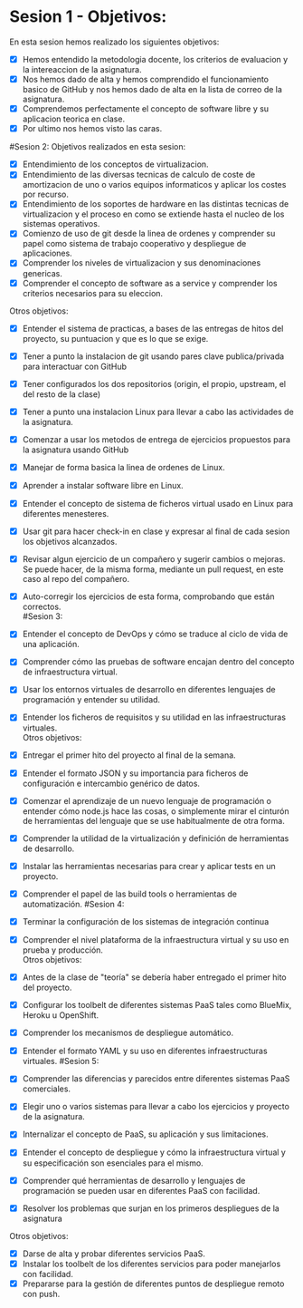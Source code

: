 # Sesion 1 - Objetivos:
En esta sesion hemos realizado los siguientes objetivos:
* [x] Hemos entendido la metodologia docente, los criterios de evaluacion y la intereaccion de la asignatura.
* [x] Nos hemos dado de alta y hemos comprendido el funcionamiento basico de GitHub y nos hemos dado de alta en la lista de correo de la asignatura.
* [x] Comprendemos perfectamente el concepto de software libre y su aplicacion teorica en clase.
* [x] Por ultimo nos hemos visto las caras.

#Sesion 2:
Objetivos realizados en esta sesion:
  * [x] Entendimiento de los conceptos de virtualizacion.
  * [x] Entendimiento de las diversas tecnicas de calculo de coste de amortizacion de uno o varios equipos informaticos y aplicar los costes por recurso.
  * [x] Entendimiento de los soportes de hardware en las distintas tecnicas de virtualizacion y el proceso en como se extiende hasta el nucleo de los sistemas operativos.
  * [x] Comienzo de uso de git desde la linea de ordenes y comprender su papel como sistema de trabajo cooperativo y despliegue de aplicaciones.
  * [x] Comprender los niveles de virtualizacion y sus denominaciones genericas.
  * [x] Comprender el concepto de software as a service y comprender los criterios necesarios para su eleccion.  
   
Otros objetivos:
  * [x] Entender el sistema de practicas, a bases de las entregas de hitos del proyecto, su puntuacion y que es lo que se exige.
  * [x] Tener a punto la instalacion de git usando pares clave publica/privada para interactuar con GitHub
  * [x] Tener configurados los dos repositorios (origin, el propio, upstream, el del resto de la clase)
  * [x] Tener a punto una instalacion Linux para llevar a cabo las actividades de la asignatura.
  * [x] Comenzar a usar los metodos de entrega de ejercicios propuestos para la asignatura usando GitHub
  * [x] Manejar de forma basica la linea de ordenes de Linux.
  * [x] Aprender a instalar software libre en Linux.
  * [x] Entender el concepto de sistema de ficheros virtual usado en Linux para diferentes menesteres.
  * [x] Usar git para hacer check-in en clase y expresar al final de cada sesion los objetivos alcanzados.
  * [x] Revisar algun ejercicio de un compañero y sugerir cambios o mejoras. Se puede hacer, de la misma forma, mediante un pull request, en este caso al repo del compañero.
  * [x] Auto-corregir los ejercicios de esta forma, comprobando que están correctos.    
#Sesion 3:  
  * [x] Entender el concepto de DevOps y cómo se traduce al ciclo de vida de una aplicación.
  * [x] Comprender cómo las pruebas de software encajan dentro del concepto de infraestructura virtual.
  * [x] Usar los entornos virtuales de desarrollo en diferentes lenguajes de programación y entender su utilidad.
  * [x] Entender los ficheros de requisitos y su utilidad en las infraestructuras virtuales.  
Otros objetivos:  
  * [x] Entregar el primer hito del proyecto al final de la semana.
  * [x] Entender el formato JSON y su importancia para ficheros de configuración e intercambio genérico de datos.
  * [x] Comenzar el aprendizaje de un nuevo lenguaje de programación o entender cómo node.js hace las cosas, o simplemente mirar el cinturón de herramientas del lenguaje que se use habitualmente de otra forma.
  * [x] Comprender la utilidad de la virtualización y definición de herramientas de desarrollo.

  * [x] Instalar las herramientas necesarias para crear y aplicar tests en un proyecto.
  * [x] Comprender el papel de las build tools o herramientas de automatización.
#Sesion 4:  
  * [x] Terminar la configuración de los sistemas de integración continua
  * [x] Comprender el nivel plataforma de la infraestructura virtual y su uso en prueba y producción.  
Otros objetivos:  
  * [x] Antes de la clase de "teoría" se debería haber entregado el primer hito del proyecto.
  * [x] Configurar los toolbelt de diferentes sistemas PaaS tales como BlueMix, Heroku u OpenShift.
  * [x] Comprender los mecanismos de despliegue automático.
  * [x] Entender el formato YAML y su uso en diferentes infraestructuras virtuales.
#Sesion 5:
  * [x] Comprender las diferencias y parecidos entre diferentes sistemas PaaS comerciales.
  * [x] Elegir uno o varios sistemas para llevar a cabo los ejercicios y proyecto de la asignatura.
  * [x] Internalizar el concepto de PaaS, su aplicación y sus limitaciones.
  * [x] Entender el concepto de despliegue y cómo la infraestructura virtual y su especificación son esenciales para el mismo.
  * [x] Comprender qué herramientas de desarrollo y lenguajes de programación se pueden usar en diferentes PaaS con facilidad.
  * [x] Resolver los problemas que surjan en los primeros despliegues de la asignatura  
  
Otros objetivos:  

  * [x] Darse de alta y probar diferentes servicios PaaS.
  * [x] Instalar los toolbelt de los diferentes servicios para poder manejarlos con facilidad.
  * [x] Prepararse para la gestión de diferentes puntos de despliegue remoto con push.